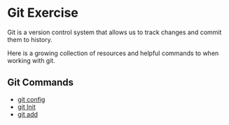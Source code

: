 # Git Exercise

Git is a version control system that allows us to track changes and commit them to history.

Here is a growing collection of resources and helpful commands to when working with git.

## Git Commands
- [git config](./Commands/Config.md)
- [git Init](./Commands/Init.md)
- [git add](./Commands/Add.md
)
